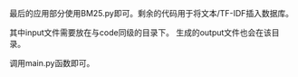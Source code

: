 最后的应用部分使用BM25.py即可。剩余的代码用于将文本/TF-IDF插入数据库。

其中input文件需要放在与code同级的目录下。
生成的output文件也会在该目录。

调用main.py函数即可。